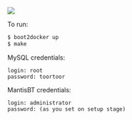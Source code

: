 ![](http://new.tinygrab.com/7020c0e8b0fd99ace270dd880e44ab8619a53dacaf.png)

To run:
```bash
$ boot2docker up
$ make
```

MySQL credentials:
```
login: root
password: toortoor
```

MantisBT credentials:
```
login: administrator
password: (as you set on setup stage)
```